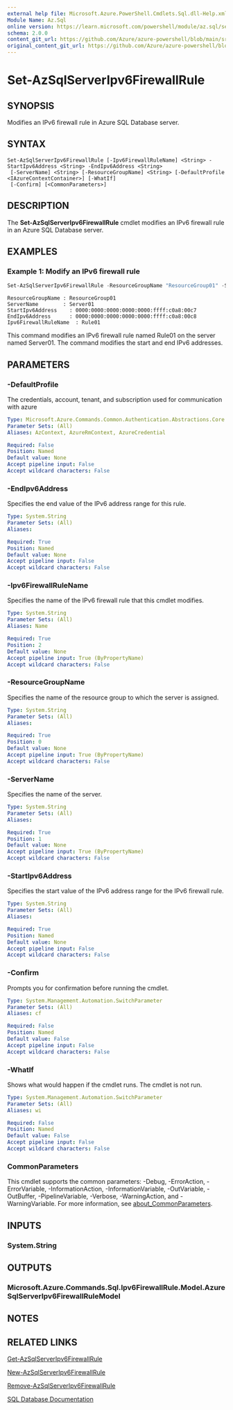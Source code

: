 ```yaml
---
external help file: Microsoft.Azure.PowerShell.Cmdlets.Sql.dll-Help.xml
Module Name: Az.Sql
online version: https://learn.microsoft.com/powershell/module/az.sql/set-azsqlserveripv6firewallrule
schema: 2.0.0
content_git_url: https://github.com/Azure/azure-powershell/blob/main/src/Sql/Sql/help/Set-AzSqlServerIpv6FirewallRule.md
original_content_git_url: https://github.com/Azure/azure-powershell/blob/main/src/Sql/Sql/help/Set-AzSqlServerIpv6FirewallRule.md
---
```


# Set-AzSqlServerIpv6FirewallRule

## SYNOPSIS
Modifies an IPv6 firewall rule in Azure SQL Database server.

## SYNTAX

```
Set-AzSqlServerIpv6FirewallRule [-Ipv6FirewallRuleName] <String> -StartIpv6Address <String> -EndIpv6Address <String>
 [-ServerName] <String> [-ResourceGroupName] <String> [-DefaultProfile <IAzureContextContainer>] [-WhatIf]
 [-Confirm] [<CommonParameters>]
```

## DESCRIPTION
The **Set-AzSqlServerIpv6FirewallRule** cmdlet modifies an IPv6 firewall rule in an Azure SQL Database server.

## EXAMPLES

### Example 1: Modify an IPv6 firewall rule
```powershell
Set-AzSqlServerIpv6FirewallRule -ResourceGroupName "ResourceGroup01" -ServerName "Server01" -Ipv6FirewallRuleName "Rule01" -StartIpv6Address "0000:0000:0000:0000:0000:ffff:c0a8:00c5" -EndIpv6Address "0000:0000:0000:0000:0000:ffff:c0a8:00c7"
```

```output
ResourceGroupName : ResourceGroup01
ServerName        : Server01
StartIpv6Address    : 0000:0000:0000:0000:0000:ffff:c0a8:00c7
EndIpv6Address      : 0000:0000:0000:0000:0000:ffff:c0a8:00c8
Ipv6FirewallRuleName  : Rule01
```

This command modifies an IPv6 firewall rule named Rule01 on the server named Server01.
The command modifies the start and end IPv6 addresses.

## PARAMETERS

### -DefaultProfile
The credentials, account, tenant, and subscription used for communication with azure

```yaml
Type: Microsoft.Azure.Commands.Common.Authentication.Abstractions.Core.IAzureContextContainer
Parameter Sets: (All)
Aliases: AzContext, AzureRmContext, AzureCredential

Required: False
Position: Named
Default value: None
Accept pipeline input: False
Accept wildcard characters: False
```

### -EndIpv6Address
Specifies the end value of the IPv6 address range for this rule.

```yaml
Type: System.String
Parameter Sets: (All)
Aliases:

Required: True
Position: Named
Default value: None
Accept pipeline input: False
Accept wildcard characters: False
```

### -Ipv6FirewallRuleName
Specifies the name of the IPv6 firewall rule that this cmdlet modifies.

```yaml
Type: System.String
Parameter Sets: (All)
Aliases: Name

Required: True
Position: 2
Default value: None
Accept pipeline input: True (ByPropertyName)
Accept wildcard characters: False
```

### -ResourceGroupName
Specifies the name of the resource group to which the server is assigned.

```yaml
Type: System.String
Parameter Sets: (All)
Aliases:

Required: True
Position: 0
Default value: None
Accept pipeline input: True (ByPropertyName)
Accept wildcard characters: False
```

### -ServerName
Specifies the name of the server.

```yaml
Type: System.String
Parameter Sets: (All)
Aliases:

Required: True
Position: 1
Default value: None
Accept pipeline input: True (ByPropertyName)
Accept wildcard characters: False
```

### -StartIpv6Address
Specifies the start value of the IPv6 address range for the IPv6 firewall rule.

```yaml
Type: System.String
Parameter Sets: (All)
Aliases:

Required: True
Position: Named
Default value: None
Accept pipeline input: False
Accept wildcard characters: False
```

### -Confirm
Prompts you for confirmation before running the cmdlet.

```yaml
Type: System.Management.Automation.SwitchParameter
Parameter Sets: (All)
Aliases: cf

Required: False
Position: Named
Default value: False
Accept pipeline input: False
Accept wildcard characters: False
```

### -WhatIf
Shows what would happen if the cmdlet runs.
The cmdlet is not run.

```yaml
Type: System.Management.Automation.SwitchParameter
Parameter Sets: (All)
Aliases: wi

Required: False
Position: Named
Default value: False
Accept pipeline input: False
Accept wildcard characters: False
```

### CommonParameters
This cmdlet supports the common parameters: -Debug, -ErrorAction, -ErrorVariable, -InformationAction, -InformationVariable, -OutVariable, -OutBuffer, -PipelineVariable, -Verbose, -WarningAction, and -WarningVariable. For more information, see [about_CommonParameters](http://go.microsoft.com/fwlink/?LinkID=113216).

## INPUTS

### System.String

## OUTPUTS

### Microsoft.Azure.Commands.Sql.Ipv6FirewallRule.Model.AzureSqlServerIpv6FirewallRuleModel

## NOTES

## RELATED LINKS

[Get-AzSqlServerIpv6FirewallRule](./Get-AzSqlServerIpv6FirewallRule.md)

[New-AzSqlServerIpv6FirewallRule](./New-AzSqlServerIpv6FirewallRule.md)

[Remove-AzSqlServerIpv6FirewallRule](./Remove-AzSqlServerIpv6FirewallRule.md)

[SQL Database Documentation](https://docs.microsoft.com/azure/sql-database/)


